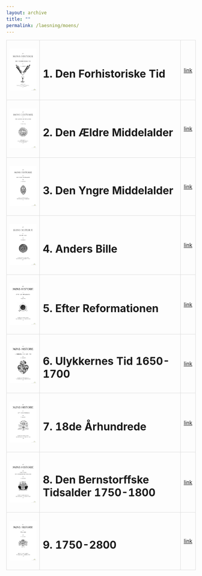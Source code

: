 ```yaml
---
layout: archive
title: ""
permalink: /laesning/moens/
---
```


<style>
    table {
        border-collapse: collapse;
        width: 100%;
    }
    th, td {
        border: 1px solid #dddddd;
        padding: 8px;
        text-align: left;
    }
    /* Customize width for specific columns */
    th:nth-child(1), td:nth-child(1) {
        width: 20%; /* First column */
    }
    th:nth-child(2), td:nth-child(2) {
        width: 80%; /* Second column */
    }
</style>

<table align="center" cellspacing="5" style="text-align: left" width="100%">
<tr>
<td style="vertical-align: top;"><p align="center"><img src="/files/moens/1.png"/></p></td>
<td><h1> 1. Den Forhistoriske Tid </h1></td>
<td><a href="https://slaegtsbibliotek.dk/909071.pdf">link</a></td>
</tr>

<tr>
<td style="vertical-align: top;"><p align="center"><img src="/files/moens/2.png"/></p></td>
<td><h1> 2. Den Ældre Middelalder </h1></td>
<td><a href="https://slaegtsbibliotek.dk/909072.pdf">link</a></td>
</tr>

<tr>
<td style="vertical-align: top;"><p align="center"><img src="/files/moens/3.png"/></p></td>
<td><h1> 3. Den Yngre Middelalder </h1></td>
<td><a href="https://slaegtsbibliotek.dk/909073.pdf">link</a></td>
</tr>

<tr>
<td style="vertical-align: top;"><p align="center"><img src="/files/moens/4.png"/></p></td>
<td><h1> 4. Anders Bille </h1></td>
<td><a href="https://slaegtsbibliotek.dk/909074.pdf">link</a></td>
</tr>

<tr>
<td style="vertical-align: top;"><p align="center"><img src="/files/moens/5.png"/></p></td>
<td><h1> 5. Efter Reformationen </h1></td>
<td><a href="https://slaegtsbibliotek.dk/909075.pdf">link</a></td>
</tr>

<tr>
<td style="vertical-align: top;"><p align="center"><img src="/files/moens/6.png"/></p></td>
<td><h1> 6. Ulykkernes Tid 1650-1700 </h1></td>
<td><a href="https://slaegtsbibliotek.dk/909076.pdf">link</a></td>
</tr>

<tr>
<td style="vertical-align: top;"><p align="center"><img src="/files/moens/7.png"/></p></td>
<td><h1> 7. 18de Århundrede </h1></td>
<td><a href="https://slaegtsbibliotek.dk/909077.pdf">link</a></td>
</tr>

<tr>
<td style="vertical-align: top;"><p align="center"><img src="/files/moens/8.png"/></p></td>
<td><h1> 8. Den Bernstorffske Tidsalder 1750-1800 </h1></td>
<td><a href="https://slaegtsbibliotek.dk/909078.pdf">link</a></td>
</tr>

<tr>
<td style="vertical-align: top;"><p align="center"><img src="/files/moens/9.png"/></p></td>
<td><h1> 9. 1750-2800 </h1></td>
<td><a href="https://slaegtsbibliotek.dk/909079.pdf">link</a></td>
</tr>
</table>